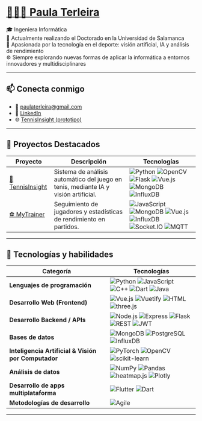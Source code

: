 # [👩🏻‍💻 Paula Terleira](https://paterle.github.io/) 

🎓 Ingeniera Informática  
📍 Actualmente realizando el Doctorado en la Universidad de Salamanca  
🎾 Apasionada por la tecnología en el deporte: visión artificial, IA y análisis de rendimiento  
⚙️​ Siempre explorando nuevas formas de aplicar la informática a entornos innovadores y multidisciplinares  

---

## 📫 Conecta conmigo

- 📧 paulaterleira@gmail.com  
- 🔗 [LinkedIn](https://www.linkedin.com/in/paula-terleira-fernandez/)  
- 🌐 [TennisInsight (prototipo)](https://tcue.usal.es/prototipos-orientados-al-mercado/fichas-prototipos-orientados-al-mercado/278-ficha-40)

---

## 💼 Proyectos Destacados

| Proyecto | Descripción | Tecnologías |
|---------|-------------|--------------|
| [🎾 TennisInsight](https://gredos.usal.es/handle/10366/164978) | Sistema de análisis automático del juego en tenis, mediante IA y visión artificial. | ![Python](https://img.shields.io/badge/-Python-3776AB?logo=python&logoColor=white) ![OpenCV](https://img.shields.io/badge/-OpenCV-5C3EE8?logo=opencv&logoColor=white) ![Flask](https://img.shields.io/badge/-Flask-000000?logo=flask&logoColor=white) ![Vue.js](https://img.shields.io/badge/-Vue.js-4FC08D?logo=vue.js&logoColor=white) ![MongoDB](https://img.shields.io/badge/-MongoDB-47A248?logo=mongodb&logoColor=white) ![InfluxDB](https://img.shields.io/badge/-InfluxDB-22ADF6?logo=influxdb&logoColor=white)|
| [⚽ MyTrainer](https://gredos.usal.es/handle/10366/151439) | Seguimiento de jugadores y estadísticas de rendimiento en partidos. | ![JavaScript](https://img.shields.io/badge/-JavaScript-F7DF1E?logo=javascript&logoColor=black) ![MongoDB](https://img.shields.io/badge/-MongoDB-47A248?logo=mongodb&logoColor=white) ![Vue.js](https://img.shields.io/badge/-Vue.js-4FC08D?logo=vue.js&logoColor=white) ![InfluxDB](https://img.shields.io/badge/-InfluxDB-22ADF6?logo=influxdb&logoColor=white) ![Socket.IO](https://img.shields.io/badge/Socket.IO-010101?style=for-the-badge&logo=socket.io&logoColor=white) ![MQTT](https://img.shields.io/badge/MQTT-660066?style=for-the-badge&logo=raspberrypi&logoColor=white)

---

## 🧠 Tecnologías y habilidades

| Categoría | Tecnologías |
|----------|-------------|
| **Lenguajes de programación** | ![Python](https://img.shields.io/badge/-Python-3776AB?logo=python&logoColor=white) ![JavaScript](https://img.shields.io/badge/-JavaScript-F7DF1E?logo=javascript&logoColor=black) ![C++](https://img.shields.io/badge/-C++-00599C?logo=c%2B%2B&logoColor=white) ![Dart](https://img.shields.io/badge/-Dart-0175C2?logo=dart&logoColor=white) ![Java](https://img.shields.io/badge/-Java-007396?logo=java&logoColor=white) |
| **Desarrollo Web (Frontend)** | ![Vue.js](https://img.shields.io/badge/-Vue.js-4FC08D?logo=vue.js&logoColor=white) ![Vuetify](https://img.shields.io/badge/-Vuetify-1867C0?logo=vuetify&logoColor=white) ![HTML](https://img.shields.io/badge/-HTML-E34F26?logo=html5&logoColor=white) ![three.js](https://img.shields.io/badge/-Three.js-000000?logo=three.js&logoColor=white) |
| **Desarrollo Backend / APIs** | ![Node.js](https://img.shields.io/badge/-Node.js-339933?logo=node.js&logoColor=white) ![Express](https://img.shields.io/badge/-Express-000000?logo=express&logoColor=white) ![Flask](https://img.shields.io/badge/-Flask-000000?logo=flask&logoColor=white) ![REST](https://img.shields.io/badge/-REST-000000?logo=vercel&logoColor=white) ![JWT](https://img.shields.io/badge/-JWT-000000?logo=jsonwebtokens&logoColor=white) |
| **Bases de datos** | ![MongoDB](https://img.shields.io/badge/-MongoDB-47A248?logo=mongodb&logoColor=white) ![PostgreSQL](https://img.shields.io/badge/-PostgreSQL-336791?logo=postgresql&logoColor=white) ![InfluxDB](https://img.shields.io/badge/-InfluxDB-22ADF6?logo=influxdb&logoColor=white) |
| **Inteligencia Artificial & Visión por Computador** | ![PyTorch](https://img.shields.io/badge/-PyTorch-EE4C2C?logo=pytorch&logoColor=white) ![OpenCV](https://img.shields.io/badge/-OpenCV-5C3EE8?logo=opencv&logoColor=white) ![scikit-learn](https://img.shields.io/badge/-scikit--learn-F7931E?logo=scikitlearn&logoColor=white) |
| **Análisis de datos** | ![NumPy](https://img.shields.io/badge/-NumPy-013243?logo=numpy&logoColor=white) ![Pandas](https://img.shields.io/badge/-Pandas-150458?logo=pandas&logoColor=white) ![heatmap.js](https://img.shields.io/badge/-heatmap.js-FC5130?logoColor=white) ![Plotly](https://img.shields.io/badge/-Plotly-3F4F75?logo=plotly&logoColor=white) |
| **Desarrollo de apps multiplataforma** | ![Flutter](https://img.shields.io/badge/-Flutter-02569B?logo=flutter&logoColor=white) ![Dart](https://img.shields.io/badge/-Dart-0175C2?logo=dart&logoColor=white) |
| **Metodologías de desarrollo** | ![Agile](https://img.shields.io/badge/-Agile-FF6F00?logo=scrumalliance&logoColor=white) |


---


